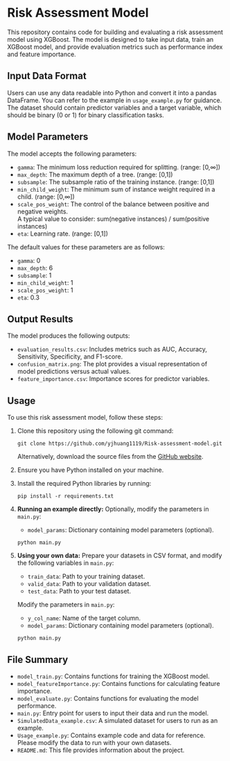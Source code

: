 # Risk Assessment Model

This repository contains code for building and evaluating a risk assessment model using XGBoost. The model is designed to take input data, train an XGBoost model, and provide evaluation metrics such as performance index and feature importance.


## Input Data Format
Users can use any data readable into Python and convert it into a pandas DataFrame. You can refer to the example in `usage_example.py` for guidance.
The dataset should contain predictor variables and a target variable, which should be binary (0 or 1) for binary classification tasks.


## Model Parameters
The model accepts the following parameters:
- `gamma`: The minimum loss reduction required for splitting. (range: [0,∞])
- `max_depth`: The maximum depth of a tree. (range: [0,1])
- `subsample`: The subsample ratio of the training instance. (range: [0,1])
- `min_child_weight`: The minimum sum of instance weight required in a child. (range: [0,∞])
- `scale_pos_weight`: The control of the balance between positive and negative weights.
                     <br>A typical value to consider: sum(negative instances) / sum(positive instances)
- `eta`: Learning rate. (range: [0,1])

The default values for these parameters are as follows:
- `gamma`: 0
- `max_depth`: 6
- `subsample`: 1
- `min_child_weight`: 1
- `scale_pos_weight`: 1
- `eta`: 0.3


## Output Results
The model produces the following outputs:
- `evaluation_results.csv`: Includes metrics such as AUC, Accuracy, Sensitivity, Specificity, and F1-score.
- `confusion_matrix.png`: The plot provides a visual representation of model predictions versus actual values.
- `feature_importance.csv`: Importance scores for predictor variables.


## Usage

To use this risk assessment model, follow these steps:

1. Clone this repository using the following git command:
   ```
   git clone https://github.com/yjhuang1119/Risk-assessment-model.git
   ```
   Alternatively, download the source files from the [GitHub website](https://github.com/yjhuang1119/Risk-assessment-model).

2. Ensure you have Python installed on your machine.

3. Install the required Python libraries by running:
   ```
   pip install -r requirements.txt
   ```

4. **Running an example directly:**
   Optionally, modify the parameters in `main.py`:
   - `model_params`: Dictionary containing model parameters (optional).
   
   ```
   python main.py
   ```

5. **Using your own data:**
   Prepare your datasets in CSV format, and modify the following variables in `main.py`:
   - `train_data`: Path to your training dataset.
   - `valid_data`: Path to your validation dataset.
   - `test_data`: Path to your test dataset.
   
   Modify the parameters in `main.py`:
   - `y_col_name`: Name of the target column.
   - `model_params`: Dictionary containing model parameters (optional).
   
   ```
   python main.py
   ```


## File Summary
- `model_train.py`: Contains functions for training the XGBoost model.
- `model_featureImportance.py`: Contains functions for calculating feature importance.
- `model_evaluate.py`: Contains functions for evaluating the model performance.
- `main.py`: Entry point for users to input their data and run the model.
- `SimulatedData_example.csv`: A simulated dataset for users to run as an example.
- `Usage_example.py`: Contains example code and data for reference. Please modify the data to run with your own datasets.
- `README.md`: This file provides information about the project.

